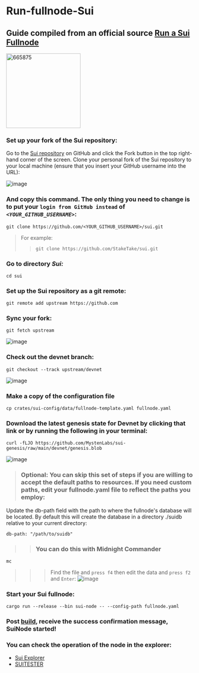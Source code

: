 # Run-fullnode-Sui

## Guide compiled from an official source [Run a Sui Fullnode](https://docs.sui.io/build/fullnode#configuring-your-fullnode)

[<img width="200" alt="665875" src="https://user-images.githubusercontent.com/93165931/181920110-c9385bd6-5d22-4fa9-98e2-c37e2d282fda.png">
](https://docs.sui.io/)


### Set up your fork of the Sui repository:
Go to the [Sui repository](https://github.com/MystenLabs/sui) on GitHub and click the Fork button in the top right-hand corner of the screen.
Clone your personal fork of the Sui repository to your local machine (ensure that you insert your GitHub username into the URL):

![image](https://user-images.githubusercontent.com/93165931/181919813-c046e1e9-8f2b-48a4-a750-f729e58cd8b0.png)



### And copy this command. The only thing you need to change is to put your `login from GitHub instead` of *`<YOUR_GITHUB_USERNAME>`*:
```
git clone https://github.com/<YOUR_GITHUB_USERNAME>/sui.git
```
>For example:
>>`git clone https://github.com/StakeTake/sui.git`

### Go to directory ***Sui:***

```
cd sui
```

### Set up the Sui repository as a git remote:

```
git remote add upstream https://github.com
```
### Sync your fork:

```
git fetch upstream
```

![image](https://user-images.githubusercontent.com/93165931/181920404-5a8396c4-190f-47c9-b894-f5fff979b837.png)

### Check out the devnet branch:

```
git checkout --track upstream/devnet
```
![image](https://user-images.githubusercontent.com/93165931/181920496-ae8df11c-2213-457e-9869-facb8b8ce224.png)

### Make a copy of the configuration file

```
cp crates/sui-config/data/fullnode-template.yaml fullnode.yaml
```

### Download the latest genesis state for Devnet by clicking that link or by running the following in your terminal:

```
curl -fLJO https://github.com/MystenLabs/sui-genesis/raw/main/devnet/genesis.blob
```
![image](https://user-images.githubusercontent.com/93165931/181920727-15dde3ca-398b-4d13-bec6-13dd6d37c5c4.png)


>### Optional: You can skip this set of steps if you are willing to accept the default paths to resources. If you need custom paths, edit your fullnode.yaml file to reflect the paths you employ:
Update the db-path field with the path to where the fullnode's database will be located. By default this will create the database in a directory ./suidb relative to your current directory:

```
db-path: "/path/to/suidb"
```
>>### You can do this with Midnight Commander
```
mc
```
>>>Find the file and `press f4` then edit the data and `press f2` and `Enter`:
![image](https://user-images.githubusercontent.com/93165931/181921557-e53b6a7c-5971-4b3c-a598-9970cb9f6cd3.png)

### Start your Sui fullnode:

```
cargo run --release --bin sui-node -- --config-path fullnode.yaml
```

### Post [build](https://discord.com/channels/916379725201563759/986662676073709568), receive the success confirmation message, SuiNode started!

### You can check the operation of the node in the explorer: 
- [Sui Explorer](https://explorer.devnet.sui.io/)
- [SUITESTER](https://node.sui.zvalid.com/)





